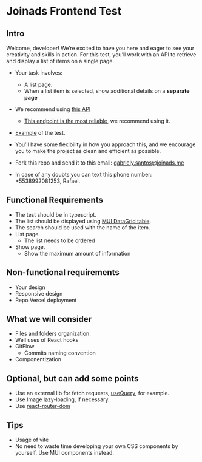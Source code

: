 # Joinads Frontend Test

## Intro
Welcome, developer! We’re excited to have you here and eager to see your creativity and skills in action. For this test, you’ll work with an API to retrieve and display a list of items on a single page.

- Your task involves:
  - A list page.
  - When a list item is selected, show additional details on a **separate page**
- We recommend using [this API](https://www.freepublicapis.com/harry-potter-api)
  - [This endpoint is the most reliable](https://hp-api.onrender.com/api/characters/staff), we recommend using it.
- [Example](https://store.refine.dev/) of the test.
- You’ll have some flexibility in how you approach this, and we encourage you to make the project as clean and efficient as possible.

- Fork this repo and send it to this email: gabriely.santos@joinads.me
- In case of any doubts you can text this phone number: +5538992081253, Rafael.

## Functional Requirements
- The test should be in typescript.
- The list should be displayed using [MUI DataGrid table](https://mui.com/x/react-data-grid/).
- The search should be used with the name of the item.
- List page.
  - The list needs to be ordered
- Show page.
  - Show the maximum amount of information

## Non-functional requirements
- Your design
- Responsive design
- Repo Vercel deployment

## What we will consider
- Files and folders organization.
- Well uses of React hooks
- GitFlow
  - Commits naming convention
- Componentization

## Optional, but can add some points
- Use an external lib for fetch requests, [useQuery](https://tanstack.com/query), for example.
- Use Image lazy-loading, if necessary.
- Use [react-router-dom](https://reactrouter.com)

## Tips
- Usage of vite
- No need to waste time developing your own CSS components by yourself. Use MUI components instead.

